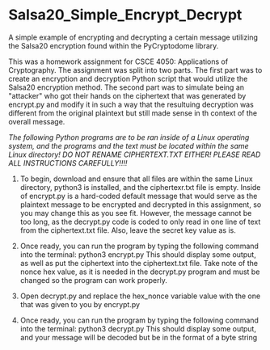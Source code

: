# Salsa20_Simple_Encrypt_Decrypt
A simple example of encrypting and decrypting a certain message utilizing the Salsa20 encryption found within the PyCryptodome library.

This was a homework assignment for CSCE 4050: Applications of Cryptography. The assignment was split into two parts. The first part was to create an encryption and decryption Python script that would utilize the Salsa20 encryption method. The second part was to simulate being an "attacker" who got their hands on the ciphertext that was generated by encrypt.py and modify it in such a way that the resultuing decryption was different from the original plaintext but still made sense in th context of the overall message.

*The following Python programs are to be ran inside of a Linux operating system, and the programs and the text must be located within the same Linux directory! 
DO NOT RENAME CIPHERTEXT.TXT EITHER!
PLEASE READ ALL INSTRUCTIONS CAREFULLY!!!!*

1. To begin, download and ensure that all files are within the same Linux directory, python3 is installed, and the ciphertexr.txt file is empty. Inside of encrypt.py is a hard-coded default message that would serve as the plaintext message to be encrypted and decrypted in this assignment, so you may change this as you see fit. However, the message cannot be too long, as the decrypt.py code is coded to only read in one line of text from the ciphertext.txt file. Also, leave the secret key value as is.

2. Once ready, you can run the program by typing the following command into the terminal: python3 encrypt.py
This should display some output, as well as put the ciphertext into the ciphertext.txt file. Take note of the nonce hex value, as it is needed in the decrypt.py program and must be changed so the program can work properly.

3. Open decrypt.py and replace the hex_nonce variable value with the one that was given to you by encrypt.py

4. Once ready, you can run the program by typing the following command into the terminal: python3 decrypt.py
This should display some output, and your message will be decoded but be in the format of a byte string
